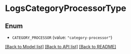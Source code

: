 # LogsCategoryProcessorType

## Enum

- `CATEGORY_PROCESSOR` (value: `"category-processor"`)

[[Back to Model list]](../README.md#documentation-for-models) [[Back to API list]](../README.md#documentation-for-api-endpoints) [[Back to README]](../README.md)
